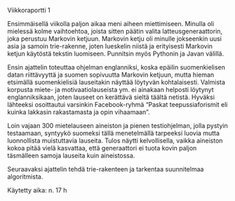 Viikkoraportti 1

Ensimmäisellä viikolla paljon aikaa meni aiheen miettimiseen. Minulla oli mielessä kolme vaihtoehtoa, joista sitten päätin valita latteusgeneraattorin, joka perustuu Markovin ketjuun. Markovin ketju oli minulle jokseenkin uusi asia ja samoin trie-rakenne, joten lueskelin niistä ja erityisesti Markovin ketjun käytöstä tekstin luomiseen. Punnitsin myös Pythonin ja Javan välillä.

Ensin ajattelin toteuttaa ohjelman englanniksi, koska epäilin suomenkielisen datan riittävyyttä ja suomen sopivuutta Markovin ketjuun, mutta hieman etsimällä suomenkielisiä lauseitakin näyttää löytyvän kohtalaisesti. Valmista korpusta miete- ja motivaatiolauseista ym. ei ainakaan helposti löytynyt englanniksikaan, joten lauseet on kerättävä sieltä täältä netistä. Hyväksi lähteeksi osoittautui varsinkin Facebook-ryhmä “Paskat teepussiaforismit eli kuinka lakkasin rakastamasta ja opin vihaamaan”.

Loin vajaan 300 mietelauseen aineiston ja pienen testiohjelman, jolla pystyin testaamaan, syntyykö suomeksi tällä menetelmällä tarpeeksi luovia mutta luonnollista muistuttavia lauseita. Tulos näytti kelvollisella, vaikka aineiston kokoa pitää vielä kasvattaa, että generaattori ei tuota kovin paljon täsmälleen samoja lauseita kuin aineistossa.

Seuraavaksi ajattelin tehdä trie-rakenteen ja tarkentaa suunnitelmaa algoritmista.

Käytetty aika: n. 17 h